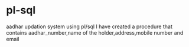 # pl-sql
aadhar updation system using pl/sql
I have created a procedure that contains aadhar_number,name of the holder,address,mobile number and email
